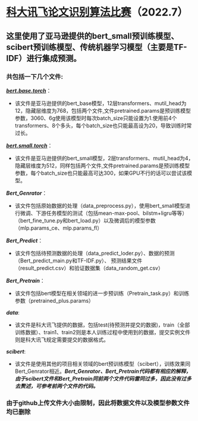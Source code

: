 # [科大讯飞论文识别算法比赛](https://challenge.xfyun.cn/topic/info?type=abstract&option=cstd)（2022.7）
## 这里使用了亚马逊提供的bert_small预训练模型、scibert预训练模型、传统机器学习模型（主要是TF-IDF）进行集成预测。
### 共包括一下几个文件:
 [***bert.base.torch***](http://d2l-data.s3-accelerate.amazonaws.com/bert.base.torch.zip)：  
* 该文件是亚马逊提供的bert_base模型，12层transformers、mutil_head为12，隐藏层维度为768，包括两个文件,文件pretrained.params是预训练模型参数，3060、6g使用该模型时每次batch_size只能设置为1.使用前4个transformers、8个多头，每个batch_size也只能最高设为20，导致训练时常过长。  

[***bert.small.torch***](http://d2l-data.s3-accelerate.amazonaws.com/bert.small.torch.zip)：  
* 该文件是亚马逊提供的bert_small模型，2层transformers、mutil_head为4，隐藏层维度为512，同样包括两个文件,文件pretrained.params是预训练模型参数，每个batch_size也只能最高可达300，如果GPU不行的话可以尝试该模型。  
	
***Bert_Genrator***：  
* 该文件包括原始数据的处理（data_preprocess.py），使用bert_small模型进行微调、下游任务模型的测试（包括mean-max-pool、bilstm+ligru等等）
（bert_fine_tune.py和bert_load.py）以及微调后的模型参数（mlp.params_ce、mlp.params_fl）

***Bert_Predict***：  
* 该文件包括待预测数据的处理（data_predict_loder.py）、数据的预测（Bert_predict_main.py和TF-IDF.py）、
预测结果文件（result_predict.csv）和验证数据集（data_random_get.csv）

***Bert_Pretrain***：
* 该文件包括bert模型在相关领域的进一步预训练（Pretrain_task.py）和训练参数（pretrained_plus.params）
	
***data***:  
* 该文件是科大讯飞提供的数据，包括test(待预测并提交的数据)，train（全部训练数据）、train1、train2则是本人训练过程中使用到的数据，提交实例文件则是科大讯飞规定需要提交的数据格式。

***scibert***:  
* 该文件是使用其他的项目相关领域的bert预训练模型（scibert），训练效果同Bert_Genrator相近。***Bert_Genrator、Bert_Pretrain代码都有相应的解释，由于scibert文件和Bert_Pretrain同前两个文件代码雷同过多，因此没有过多去赘述，可参考前两个文件的代码。***

###  **由于github上传文件大小由限制，因此将数据文件以及模型参数文件均已删除**



